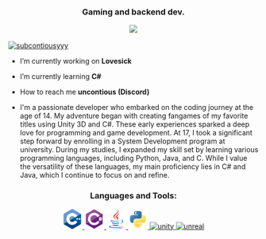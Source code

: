 <h3 align="center">Gaming and backend dev.</h3>

<p align="center"> <img src="https://profile-counter.glitch.me/Squiford/count.svg" /> </p>

<p align="left"> <a href="https://twitter.com/subcontiousyyy" target="blank"><img src="https://img.shields.io/twitter/follow/subcontiousyyy?logo=twitter&style=for-the-badge" alt="subcontiousyyy" /></a> </p>

- I’m currently working on **Lovesick**

- I’m currently learning **C#**

- How to reach me **uncontious (Discord)**

- I'm a passionate developer who embarked on the coding journey at the age of 14. My adventure began with creating fangames of my favorite titles using Unity 3D and C#. These early experiences sparked a deep love for programming and game development. At 17, I took a significant step forward by enrolling in a System Development program at university. During my studies, I expanded my skill set by learning various programming languages, including Python, Java, and C. While I value the versatility of these languages, my main proficiency lies in C# and Java, which I continue to focus on and refine.

<h3 align="center">Languages and Tools:</h3>
<p align="center"> <a href="https://www.w3schools.com/cpp/" target="_blank" rel="noreferrer"> <img src="https://raw.githubusercontent.com/devicons/devicon/master/icons/cplusplus/cplusplus-original.svg" alt="cplusplus" width="40" height="40"/> </a> <a href="https://www.w3schools.com/cs/" target="_blank" rel="noreferrer"> <img src="https://raw.githubusercontent.com/devicons/devicon/master/icons/csharp/csharp-original.svg" alt="csharp" width="40" height="40"/> </a> <a href="https://www.java.com" target="_blank" rel="noreferrer"> <img src="https://raw.githubusercontent.com/devicons/devicon/master/icons/java/java-original.svg" alt="java" width="40" height="40"/> </a> <a href="https://www.python.org" target="_blank" rel="noreferrer"> <img src="https://raw.githubusercontent.com/devicons/devicon/master/icons/python/python-original.svg" alt="python" width="40" height="40"/> </a> <a href="https://unity.com/" target="_blank" rel="noreferrer"> <img src="https://www.vectorlogo.zone/logos/unity3d/unity3d-icon.svg" alt="unity" width="40" height="40"/> </a> <a href="https://unrealengine.com/" target="_blank" rel="noreferrer"> <img src="https://raw.githubusercontent.com/kenangundogan/fontisto/036b7eca71aab1bef8e6a0518f7329f13ed62f6b/icons/svg/brand/unreal-engine.svg" alt="unreal" width="40" height="40"/> </a> </p>
